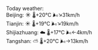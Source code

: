 Today weather:  
Beijing: ☀️   🌡️+20°C 🌬️↘31km/h  
Tianjin: ☀️   🌡️+19°C 🌬️↘19km/h  
Shijiazhuang: ☁️   🌡️+17°C 🌬️←4km/h  
Tangshan: ⛅️  🌡️+20°C 🌬️→13km/h  
